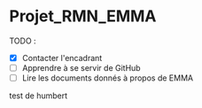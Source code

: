 # Projet_RMN_EMMA

TODO :
- [X] Contacter l'encadrant
- [ ] Apprendre à se servir de GitHub
- [ ] Lire les documents donnés à propos de EMMA

test de humbert
